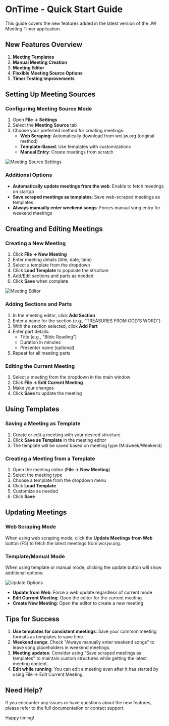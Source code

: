 # OnTime - Quick Start Guide

This guide covers the new features added in the latest version of the JW Meeting Timer application.

## New Features Overview

1. **Meeting Templates**
2. **Manual Meeting Creation**
3. **Meeting Editor**
4. **Flexible Meeting Source Options**
5. **Timer Testing Improvements**

## Setting Up Meeting Sources

### Configuring Meeting Source Mode

1. Open **File → Settings**
2. Select the **Meeting Source** tab
3. Choose your preferred method for creating meetings:
   - **Web Scraping**: Automatically download from wol.jw.org (original method)
   - **Template-Based**: Use templates with customizations
   - **Manual Entry**: Create meetings from scratch

![Meeting Source Settings](screenshots/meeting_source_settings.png)

### Additional Options

- **Automatically update meetings from the web**: Enable to fetch meetings on startup
- **Save scraped meetings as templates**: Save web-scraped meetings as templates
- **Always manually enter weekend songs**: Forces manual song entry for weekend meetings

## Creating and Editing Meetings

### Creating a New Meeting

1. Click **File → New Meeting**
2. Enter meeting details (title, date, time)
3. Select a template from the dropdown
4. Click **Load Template** to populate the structure
5. Add/Edit sections and parts as needed
6. Click **Save** when complete

![Meeting Editor](screenshots/meeting_editor.png)

### Adding Sections and Parts

1. In the meeting editor, click **Add Section**
2. Enter a name for the section (e.g., "TREASURES FROM GOD'S WORD")
3. With the section selected, click **Add Part**
4. Enter part details:
   - Title (e.g., "Bible Reading")
   - Duration in minutes
   - Presenter name (optional)
5. Repeat for all meeting parts

### Editing the Current Meeting

1. Select a meeting from the dropdown in the main window
2. Click **File → Edit Current Meeting**
3. Make your changes
4. Click **Save** to update the meeting

## Using Templates

### Saving a Meeting as Template

1. Create or edit a meeting with your desired structure
2. Click **Save as Template** in the meeting editor
3. The template will be saved based on meeting type (Midweek/Weekend)

### Creating a Meeting from a Template

1. Open the meeting editor (**File → New Meeting**)
2. Select the meeting type
3. Choose a template from the dropdown menu
4. Click **Load Template**
5. Customize as needed
6. Click **Save**

## Updating Meetings

### Web Scraping Mode

When using web scraping mode, click the **Update Meetings from Web** button (F5) to fetch the latest meetings from wol.jw.org.

### Template/Manual Mode

When using template or manual mode, clicking the update button will show additional options:

![Update Options](screenshots/update_options.png)

- **Update from Web**: Force a web update regardless of current mode
- **Edit Current Meeting**: Open the editor for the current meeting
- **Create New Meeting**: Open the editor to create a new meeting

## Tips for Success

1. **Use templates for consistent meetings**: Save your common meeting formats as templates to save time.
2. **Weekend songs**: Check "Always manually enter weekend songs" to leave song placeholders in weekend meetings.
3. **Meeting updates**: Consider using "Save scraped meetings as templates" to maintain custom structures while getting the latest meeting content.
4. **Edit while running**: You can edit a meeting even after it has started by using File → Edit Current Meeting.

## Need Help?

If you encounter any issues or have questions about the new features, please refer to the full documentation or contact support.

Happy timing!